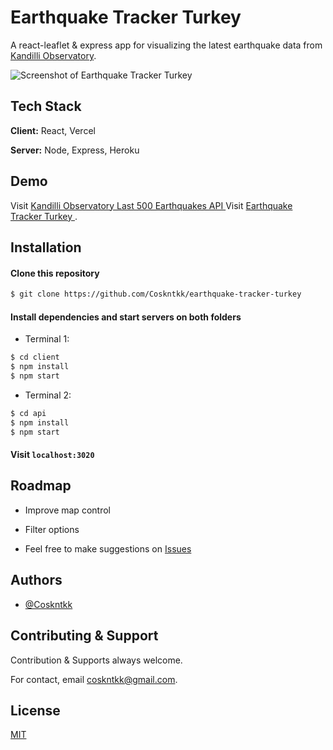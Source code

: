 # Earthquake Tracker Turkey

A react-leaflet & express app for visualizing the latest earthquake data from [Kandilli Observatory](http://www.koeri.boun.edu.tr/new/).

![Screenshot of Earthquake Tracker Turkey](https://i.imgur.com/wZOEggr.png)


## Tech Stack

**Client:** React, Vercel

**Server:** Node, Express, Heroku

## Demo

Visit [ Kandilli Observatory Last 500 Earthquakes API ](https://earthquake-tracker-tr-api.herokuapp.com/)
Visit [ Earthquake Tracker Turkey ]( https://earthquake-tracker-turkey.vercel.app).

## Installation

#### Clone this repository

```bash
$ git clone https://github.com/Coskntkk/earthquake-tracker-turkey
```

#### Install dependencies and start servers on both folders

- Terminal 1:
```bash
$ cd client
$ npm install
$ npm start
```
- Terminal 2:
```bash
$ cd api
$ npm install
$ npm start
```

#### Visit `localhost:3020`
    
## Roadmap

- Improve map control

- Filter options

- Feel free to make suggestions on [Issues](https://github.com/Coskntkk/earthquake-tracker-turkey/issues)


## Authors

- [@Coskntkk](https://github.com/Coskntkk)


## Contributing & Support

Contribution & Supports always welcome.

For contact, email coskntkk@gmail.com.


## License

[MIT](https://choosealicense.com/licenses/mit/)

